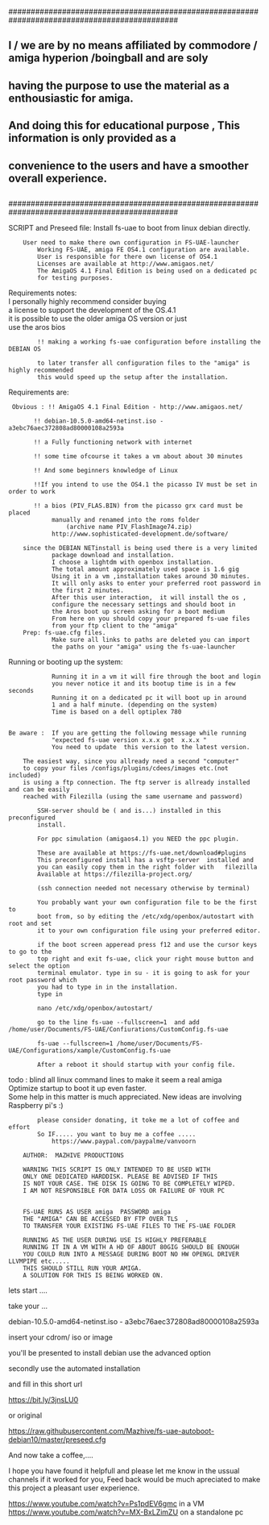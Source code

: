 ##############################################################################################
## I / we are by no means affiliated by commodore / amiga  hyperion /boingball and are soly ##
## having the purpose to use the material as a enthousiastic for amiga. 		    ##
## And doing this for educational purpose , This information is only provided as a 	    ##
## convenience to the users and have a smoother overall experience.			    ##
##                                                                                          ##
##############################################################################################


		
 SCRIPT and Preseed file:	Install fs-uae to boot from linux debian directly.					
																
		User need to make there own configuration in FS-UAE-launcher	
			Working FS-UAE, amiga FE OS4.1 configuration are available.	
			User is responsible for there own license of OS4.1			
			Licenses are available at http://www.amigaos.net/			
			The AmigaOS 4.1 Final Edition is being used on a dedicated pc	
			for testing purposes.										
																
 Requirements notes:												
			I personally highly recommend consider buying			
			a license to support the development of the OS.4.1		
			it is possible to use the older amiga OS version or just		
			use the aros bios									
			
			!! making a working fs-uae configuration before installing the DEBIAN OS 
			
			to later transfer all configuration files to the "amiga" is highly recommended
			this would speed up the setup after the installation.			
 Requirements are:																
																
	 Obvious : !! AmigaOS 4.1 Final Edition - http://www.amigaos.net/	

		   !! debian-10.5.0-amd64-netinst.iso - a3ebc76aec372808ad80000108a2593a	

		   !! a Fully functioning network with internet				
		   
		   !! some time ofcourse it takes a vm about about 30 minutes	
		   
		   !! And some beginners knowledge of Linux				
			
		   !!If you intend to use the OS4.1 the picasso IV must be set in order to work 

		   !! a bios (PIV_FLAS.BIN) from the picasso grx card must be placed	
				manually and renamed into the roms folder				 
					(archive name PIV_FlashImage74.zip)				
				http://www.sophisticated-development.de/software/		
																
		since the DEBIAN NETinstall is being used there is a very limited	
				package download and installation.					
				I choose a lightdm with openbox installation.			
				The total amount approximately used space is 1.6 gig		
				Using it in a vm ,installation takes around 30 minutes.		
				It will only asks to enter your preferred root password in	
				the first 2 minutes.									
				After this user interaction,  it will install the os ,			
				configure the necessary settings and should boot in		
				the Aros boot up screen asking for a boot medium		
				From here on you should copy your prepared fs-uae files	
				from your ftp client to the "amiga"						
		Prep: fs-uae.cfg files.								
				Make sure all links to paths are deleted you can import	
				the paths on your "amiga" using the fs-uae-launcher	
																
 Running or booting up the system:									
																
				Running it in a vm it will fire through the boot and login	
				you never notice it and its bootup time is in a few seconds	
				Running it on a dedicated pc it will boot up in around		
				1 and a half minute. (depending on the system)			
				Time is based on a dell optiplex 780					


	Be aware :	If you are getting the following message while running	 
				"expected fs-uae version x.x.x got  x.x.x "				
				You need to update  this version to the latest version.		
																
		The easiest way, since you allready need a second "computer"		
		to copy your files /configs/plugins/cdees/images etc.(not included)	
		is using a ftp connection. The ftp server is allready installed and can be easily
		reached with Filezilla (using the same username and password)									
																
			SSH-server should be ( and is...) installed in this preconfigured	
			install.												
												
			For ppc simulation (amigaos4.1) you NEED the ppc plugin.
		
			These are available at https://fs-uae.net/download#plugins		
			This preconfigured install has a vsftp-server  installed and		
			you can easily copy them in the right folder with	filezilla		
			Available at https://filezilla-project.org/						
												
			(ssh connection needed not necessary otherwise by terminal)	
			
			You probably want your own configuration file to be the first to	
			boot from, so by editing the /etc/xdg/openbox/autostart with root and set	
			it to your own configuration file using your preferred editor.	

			if the boot screen apperead press f12 and use the cursor keys to go to the
			top right and exit fs-uae, click your right mouse button and select the option
			terminal emulator. type in su - it is going to ask for your root password which
			you had to type in in the installation.
			type in   
			
			nano /etc/xdg/openbox/autostart/

			go to the line fs-uae --fullscreen=1  and add /home/user/Documents/FS-UAE/Confiurations/CustomConfig.fs-uae
	
			fs-uae --fullscreen=1 /home/user/Documents/FS-UAE/Configurations/xample/CustomConfig.fs-uae
			
			After a reboot it should startup with your config file.
		
																
																
 todo :	blind all linux command lines to make it seem a real amiga		
			Optimize startup to boot it up even faster.					
			Some help in this matter is much appreciated.
			New ideas are involving Raspberry pi's :)				
																
			please consider donating, it toke me a lot of coffee and effort	
			So IF..... you want to buy me a coffee .....					
				https://www.paypal.com/paypalme/vanvoorn			
																
		AUTHOR:  MAZHIVE PRODUCTIONS							
																
		WARNING THIS SCRIPT IS ONLY INTENDED TO BE USED WITH		
		ONLY ONE DEDICATED HARDDISK. PLEASE BE ADVISED IF THIS		
		IS NOT YOUR CASE. THE DISK IS GOING TO BE COMPLETELY WIPED.										
		I AM NOT RESPONSIBLE FOR DATA LOSS OR FAILURE OF YOUR PC	
																
														
		FS-UAE RUNS AS USER amiga  PASSWORD amiga					
		THE "AMIGA" CAN BE ACCESSED BY FTP OVER TLS  ,				
		TO TRANSFER YOUR EXISTING FS-UAE FILES TO THE FS-UAE FOLDER	
																
		RUNNING AS THE USER DURING USE IS HIGHLY PREFERABLE			
		RUNNING IT IN A VM WITH A HD OF ABOUT 80GIG SHOULD BE ENOUGH
		YOU COULD RUN INTO A MESSAGE DURING BOOT NO HW OPENGL DRIVER LLVMPIPE etc.....
		THIS SHOULD STILL RUN YOUR AMIGA.
		A SOLUTION FOR THIS IS BEING WORKED ON.

lets  start ....	

take your ...

debian-10.5.0-amd64-netinst.iso - a3ebc76aec372808ad80000108a2593a

insert your cdrom/ iso or image

you'll be presented to install debian use the advanced option

secondly use the automated installation 

and fill in this short url

https://bit.ly/3jnsLU0

or original 

https://raw.githubusercontent.com/Mazhive/fs-uae-autoboot-debian10/master/preseed.cfg

And now take a coffee,....


I hope you have found it helpfull and please let me know in the ussual channels if it worked for you,
Feed back would be much apreciated to make this project a pleasant user experience.

https://www.youtube.com/watch?v=Ps1pdEV6gmc in a VM
https://www.youtube.com/watch?v=MX-BxLZimZU on a standalone pc


